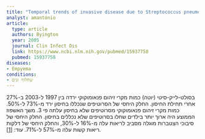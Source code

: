 ```yaml
---
title: "Temporal trends of invasive disease due to Streptococcus pneumoniae among children in the intermountain west: emergence of nonvaccine serogroups"
analyst: amantonio
article:
  type: article
  authors: Byington
  year: 2005
  journal: Clin Infect Dis
  link: https://www.ncbi.nlm.nih.gov/pubmed/15937758
  pubmed: 15937758
diseases:
- Empyema
conditions:
- שחלוף זנים
---
```


בסולט-לייק-סיטי (יוטה) כמות מקרי זיהום פנאומוקוקי ירדה בין 1997 ל-2003 ב-27% אחרי תחילת החיסון. החלק היחסי של הסרוטיפים שנכללו בחיסון ירד מ-73% ל-50%. כמות מקרי זיהום פנאומוקוקי מסרוטיפים שלא בחיסון עלתה פי 3. משך האשפוז הממוצע היה ארוך יותר בילדים שחלו בסרוטיפים שלא נכללים בחיסון.
החלק היחסי של סיבוכי הצטברות מוגלה מסביב לריאות עלה מ-16% ל-30%, והחלק היחסי של דלקות ריאות קשות עלה מ-57% ל-71%. עוד: [[1]](https://www.ncbi.nlm.nih.gov/pubmed/16511389).
